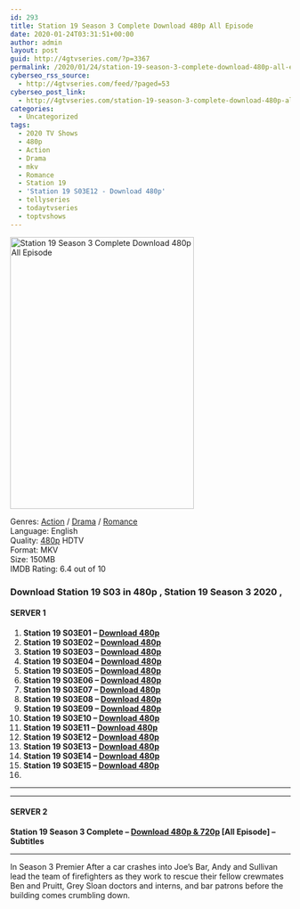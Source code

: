 ```yaml
---
id: 293
title: Station 19 Season 3 Complete Download 480p All Episode
date: 2020-01-24T03:31:51+00:00
author: admin
layout: post
guid: http://4gtvseries.com/?p=3367
permalink: /2020/01/24/station-19-season-3-complete-download-480p-all-episode-2/
cyberseo_rss_source:
  - http://4gtvseries.com/feed/?paged=53
cyberseo_post_link:
  - http://4gtvseries.com/station-19-season-3-complete-download-480p-all-episode/
categories:
  - Uncategorized
tags:
  - 2020 TV Shows
  - 480p
  - Action
  - Drama
  - mkv
  - Romance
  - Station 19
  - 'Station 19 S03E12 - Download 480p'
  - tellyseries
  - todaytvseries
  - toptvshows
---
```

<img loading="lazy" class="aligncenter" src="https://3.bp.blogspot.com/-zZPAgpcVkwo/XipkelLYiLI/AAAAAAAAARU/mqf6tNFppaAP8RpafMDiLu8t9PkrOaS4wCK4BGAYYCw/s1600/Station%2B19%2BSeason%2B3.jpg" alt="Station 19 Season 3 Complete Download 480p All Episode" title="Station 19 Season 3 Complete Download 480p All Episode" width="330" height="488" />

Genres: <a href="http://4gtvseries.com/tag/action/" data-wpel-link="internal">Action</a> /&nbsp;<a href="http://4gtvseries.com/tag/drama/" data-wpel-link="internal">Drama</a> / <a href="http://4gtvseries.com/tag/romance/" data-wpel-link="internal">Romance</a>  
Language: English  
Quality:&nbsp;<a href="http://4gtvseries.com/tag/480p/" data-wpel-link="internal">480p</a>&nbsp;HDTV  
Format: MKV  
Size: 150MB  
IMDB Rating: 6.4 out of 10

### **Download Station 19 S03 in 480p , Station 19 Season 3 2020 ,&nbsp;**

#### <span><strong>SERVER 1</strong></span>

  1. **Station 19 S03E01 – <a href="http://slink.dl480p.xyz/EiQrgDj" data-wpel-link="external" target="_blank" rel="nofollow external noopener noreferrer" class="wpel-icon-left"><i class="wpel-icon fa fa-download" aria-hidden="true"></i>Download 480p</a>**
  2. **Station 19 S03E02 – <a href="http://slink.dl480p.xyz/7LEmXC" data-wpel-link="external" target="_blank" rel="nofollow external noopener noreferrer" class="wpel-icon-left"><i class="wpel-icon fa fa-download" aria-hidden="true"></i>Download 480p</a>**
  3. **Station 19 S03E03 – <a href="http://slink.dl480p.xyz/ZIYQHF" data-wpel-link="external" target="_blank" rel="nofollow external noopener noreferrer" class="wpel-icon-left"><i class="wpel-icon fa fa-download" aria-hidden="true"></i>Download 480p</a>**
  4. **Station 19 S03E04 – <a href="http://slink.dl480p.xyz/CcOM" data-wpel-link="external" target="_blank" rel="nofollow external noopener noreferrer" class="wpel-icon-left"><i class="wpel-icon fa fa-download" aria-hidden="true"></i>Download 480p</a>**
  5. **Station 19 S03E05 – <a href="http://slink.dl480p.xyz/SN626x" data-wpel-link="external" target="_blank" rel="nofollow external noopener noreferrer" class="wpel-icon-left"><i class="wpel-icon fa fa-download" aria-hidden="true"></i>Download 480p</a>**
  6. **Station 19 S03E06 – <a href="http://slink.dl480p.xyz/J7nIJah" data-wpel-link="external" target="_blank" rel="nofollow external noopener noreferrer" class="wpel-icon-left"><i class="wpel-icon fa fa-download" aria-hidden="true"></i>Download 480p</a>**
  7. **Station 19 S03E07 – <a href="http://slink.dl480p.xyz/ux3QodKq" data-wpel-link="external" target="_blank" rel="nofollow external noopener noreferrer" class="wpel-icon-left"><i class="wpel-icon fa fa-download" aria-hidden="true"></i>Download 480p</a>**
  8. **Station 19 S03E08 – <a href="http://slink.dl480p.xyz/sLGntAp" data-wpel-link="external" target="_blank" rel="nofollow external noopener noreferrer" class="wpel-icon-left"><i class="wpel-icon fa fa-download" aria-hidden="true"></i>Download 480p</a>**
  9. **Station 19 S03E09 – <a href="http://slink.dl480p.xyz/8CcFbOu" data-wpel-link="external" target="_blank" rel="nofollow external noopener noreferrer" class="wpel-icon-left"><i class="wpel-icon fa fa-download" aria-hidden="true"></i>Download 480p</a>**
 10. **Station 19 S03E10 – <a href="http://slink.dl480p.xyz/v1xk1" data-wpel-link="external" target="_blank" rel="nofollow external noopener noreferrer" class="wpel-icon-left"><i class="wpel-icon fa fa-download" aria-hidden="true"></i>Download 480p</a>**
 11. **Station 19 S03E11 – <a href="http://slink.dl480p.xyz/FHeV" data-wpel-link="external" target="_blank" rel="nofollow external noopener noreferrer" class="wpel-icon-left"><i class="wpel-icon fa fa-download" aria-hidden="true"></i>Download 480p</a>**
 12. **Station 19 S03E12 – <a href="http://slink.dl480p.xyz/BnIj02" data-wpel-link="external" target="_blank" rel="nofollow external noopener noreferrer" class="wpel-icon-left"><i class="wpel-icon fa fa-download" aria-hidden="true"></i>Download 480p</a>**
 13. **Station 19 S03E13 – <a href="http://slink.dl480p.xyz/LfJKAag" data-wpel-link="external" target="_blank" rel="nofollow external noopener noreferrer" class="wpel-icon-left"><i class="wpel-icon fa fa-download" aria-hidden="true"></i>Download 480p</a>**
 14. **Station 19 S03E14 – <a href="http://slink.dl480p.xyz/qA25zR3" data-wpel-link="external" target="_blank" rel="nofollow external noopener noreferrer" class="wpel-icon-left"><i class="wpel-icon fa fa-download" aria-hidden="true"></i>Download 480p</a>**
 15. **Station 19 S03E15 – <a href="http://slink.dl480p.xyz/DDGBg3S" data-wpel-link="external" target="_blank" rel="nofollow external noopener noreferrer" class="wpel-icon-left"><i class="wpel-icon fa fa-download" aria-hidden="true"></i>Download 480p</a>**
 16. 

* * *

* * *

#### <span><strong>SERVER 2</strong></span>

**Station 19 Season 3 Complete – <a href="http://dl480p.xyz/3639/" data-wpel-link="external" target="_blank" rel="nofollow external noopener noreferrer" class="wpel-icon-left"><i class="wpel-icon fa fa-download" aria-hidden="true"></i>Download 480p & 720p</a> [All Episode] – Subtitles**

* * *

In Season 3 Premier After a car crashes into Joe’s Bar, Andy and Sullivan lead the team of firefighters as they work to rescue their fellow crewmates Ben and Pruitt, Grey Sloan doctors and interns, and bar patrons before the building comes crumbling down.

<div align="center">
</div>